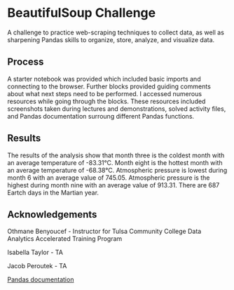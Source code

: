 # BeautifulSoup Challenge

A challenge to practice web-scraping techniques to collect data, as well as sharpening Pandas skills to organize, store, analyze, and visualize data.


## Process

A starter notebook was provided which included basic imports and connecting to the browser. Further blocks provided guiding comments about what next steps need to be performed. I accessed numerous resources while going through the blocks. These resources included screenshots taken during lectures and demonstrations, solved activity files, and Pandas documentation surroung different Pandas functions. 


## Results

The results of the analysis show that month three is the coldest month with an average temperature of -83.31°C. Month eight is the hottest month with an average temperature of -68.38°C. Atmospheric pressure is lowest during month 6 with an average value of 745.05. Atmospheric pressure is the highest during month nine with an average value of 913.31. There are 687 Eartch days in the Martian year. 


## Acknowledgements

Othmane Benyoucef - Instructor for Tulsa Community College Data Analytics Accelerated Training Program

Isabella Taylor - TA

Jacob Peroutek - TA

<a href="https://pandas.pydata.org/docs/user_guide/index.html#user-guide" target="_blank">Pandas documentation</a>
